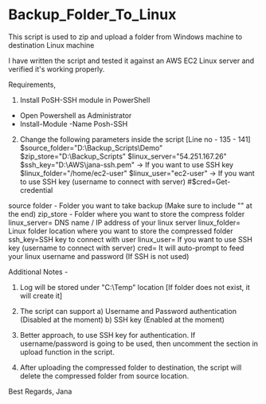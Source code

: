 # Backup_Folder_To_Linux

This script is used to zip and upload a folder from Windows machine to destination Linux machine

I have written the script and tested it against an AWS EC2 Linux server and verified it's working properly.

Requirements,

1. Install PoSH-SSH module in PowerShell
- Open Powershell as Administrator
- Install-Module -Name Posh-SSH

2. Change the following parameters inside the script [Line no - 135 - 141]
    $source_folder="D:\Backup_Scripts\Demo\"
    $zip_store="D:\Backup_Scripts\"
    $linux_server="54.251.167.26"
    $ssh_key="D:\AWS\jana-ssh.pem" -> If you want to use SSH key
    $linux_folder="/home/ec2-user"
    $linux_user="ec2-user" -> If you want to use SSH key (username to connect with server)
    #$cred=Get-credential

source folder - Folder you want to take backup (Make sure to include "\" at the end)
zip_store - Folder where you want to store the compress folder
linux_server= DNS name / IP address of your linux server
linux_folder= Linux folder location where you want to store the compressed folder
ssh_key=SSH key to connect with user
linux_user= If you want to use SSH key (username to connect with server)
cred= It will auto-prompt to feed  your linux username and password (If SSH is not used)

Additional Notes -

1. Log will be stored under "C:\Temp" location [If folder does not exist, it will create it]

2. The script can support 
a) Username and Password authentication (Disabled at the moment)
b) SSH key (Enabled at the moment)

3. Better approach, to use SSH key for authentication. If username/password is going to be used, then uncomment the section in upload function in the script.

4. After uploading the compressed  folder to destination, the script will delete the compressed folder from source location.

Best Regards,
Jana

